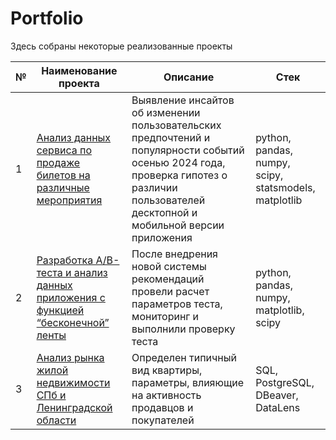 # Portfolio

Здесь собраны некоторые реализованные проекты

| №  | Наименование проекта                                                                                                                                     | Описание                                                                                                                                                      | Стек                                             |
|----|----------------------------------------------------------------------------------------------------------------------------------------------------------|---------------------------------------------------------------------------------------------------------------------------------------------------------------|--------------------------------------------------|
| 1  | [Анализ данных сервиса по продаже билетов на различные мероприятия](https://github.com/VladaMorozova/Practicum_projects/tree/main/Project_tickets)                                                          | Выявление инсайтов об изменении пользовательских предпочтений и популярности событий осенью 2024 года, проверка гипотез о различии пользователей десктопной и мобильной версии приложения | python, pandas, numpy, scipy, statsmodels, matplotlib |
| 2  | [Разработка А/В-теста и анализ данных приложения с функцией “бесконечной” ленты](#)                                                                      | После внедрения новой системы рекомендаций провели расчет параметров теста, мониторинг и выполнили проверку теста                                           | python, pandas, numpy, matplotlib, scipy         |
| 3  | [Анализ рынка жилой недвижимости СПб и Ленинградской области](#)                                                                                        | Определен типичный вид квартиры, параметры, влияющие на активность продавцов и покупателей                                                                   | SQL, PostgreSQL, DBeaver, DataLens               |
